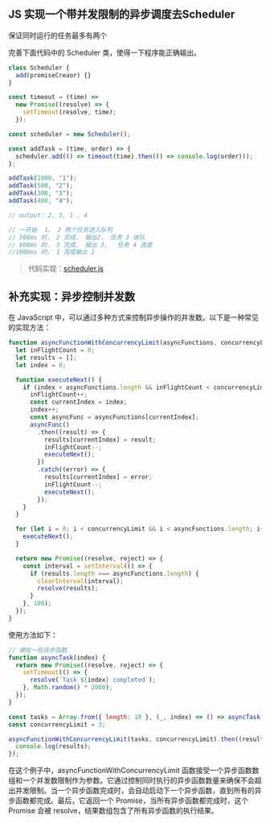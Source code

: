 JS 实现一个带并发限制的异步调度去Scheduler
---

保证同时运行的任务最多有两个

完善下面代码中的 Scheduler 类，使得一下程序能正确输出。

```js
class Scheduler {
  add(promiseCreaor) {}
}

const timeout = (time) =>
  new Promise((resolve) => {
    setTimeout(resolve, time);
  });

const scheduler = new Scheduler();

const addTask = (time, order) => {
  scheduler.add(() => timeout(time).then(() => console.log(order)));
};

addTask(1000, "1");
addTask(500, "2");
addTask(300, "3");
addTask(400, "4");

// output: 2, 3, 1 , 4

// 一开始  1、 2 两个任务进入队列
// 500ms 时， 2 完成， 输出2， 任务 3 进队
// 800ms 时， 3 完成， 输出 3，  任务 4 进度
//1000ms 时， 1 完成输出 1
```

> 代码实现：[scheduler.js](./scheduler.js)

补充实现：异步控制并发数
---

在 JavaScript 中，可以通过多种方式来控制异步操作的并发数。以下是一种常见的实现方法：

```js
function asyncFunctionWithConcurrencyLimit(asyncFunctions, concurrencyLimit) {
  let inFlightCount = 0;
  let results = [];
  let index = 0;

  function executeNext() {
    if (index < asyncFunctions.length && inFlightCount < concurrencyLimit) {
      inFlightCount++;
      const currentIndex = index;
      index++;
      const asyncFunc = asyncFunctions[currentIndex];
      asyncFunc()
        .then((result) => {
          results[currentIndex] = result;
          inFlightCount--;
          executeNext();
        })
        .catch((error) => {
          results[currentIndex] = error;
          inFlightCount--;
          executeNext();
        });
    }
  }

  for (let i = 0; i < concurrencyLimit && i < asyncFunctions.length; i++) {
    executeNext();
  }

  return new Promise((resolve, reject) => {
    const interval = setInterval(() => {
      if (results.length === asyncFunctions.length) {
        clearInterval(interval);
        resolve(results);
      }
    }, 100);
  });
}
```

使用方法如下：

```js
// 模拟一些异步函数
function asyncTask(index) {
  return new Promise((resolve, reject) => {
    setTimeout(() => {
      resolve(`Task ${index} completed`);
    }, Math.random() * 2000);
  });
}

const tasks = Array.from({ length: 10 }, (_, index) => () => asyncTask(index));
const concurrencyLimit = 3;

asyncFunctionWithConcurrencyLimit(tasks, concurrencyLimit).then((results) => {
  console.log(results);
});
```

在这个例子中，asyncFunctionWithConcurrencyLimit 函数接受一个异步函数数组和一个并发数限制作为参数。它通过控制同时执行的异步函数数量来确保不会超出并发限制。当一个异步函数完成时，会自动启动下一个异步函数，直到所有的异步函数都完成。最后，它返回一个 Promise，当所有异步函数都完成时，这个 Promise 会被 resolve，结果数组包含了所有异步函数的执行结果。
